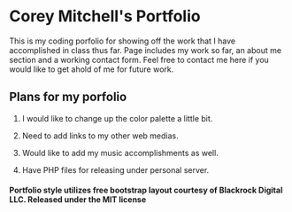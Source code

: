 # Corey Mitchell's Portfolio

This is my coding porfolio for showing off the work that I have accomplished in class thus far.  Page includes my work so far, an about me section and a working contact form. Feel free to contact me here if you would like to get ahold of me for future work.


## Plans for my porfolio

1. I would like to change up the color palette a little bit.

2. Need to add links to my other web medias.

3. Would like to add my music accomplishments as well.

4. Have PHP files for releasing under personal server.


#### Portfolio style utilizes free bootstrap layout courtesy of Blackrock Digital LLC. Released under the MIT license
